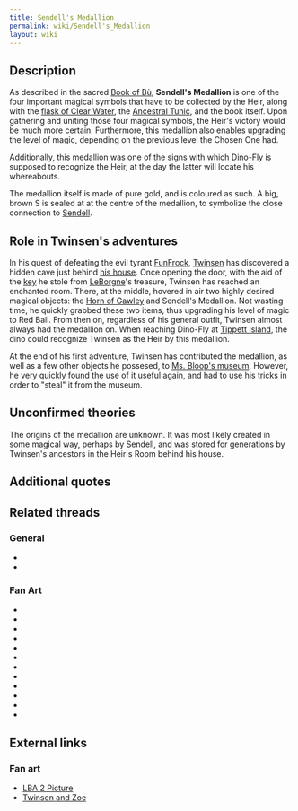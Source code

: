 ```yaml
---
title: Sendell's Medallion
permalink: wiki/Sendell's_Medallion
layout: wiki
---
```


## Description

As described in the sacred [Book of Bù](Book_of_Bù "wikilink"),
**Sendell's Medallion** is one of the four important magical symbols
that have to be collected by the Heir, along with the [flask of Clear
Water](flask_of_Clear_Water "wikilink"), the [Ancestral
Tunic](Ancestral_Tunic "wikilink"), and the book itself. Upon gathering
and uniting those four magical symbols, the Heir's victory would be much
more certain. Furthermore, this medallion also enables upgrading the
level of magic, depending on the previous level the Chosen One had.

Additionally, this medallion was one of the signs with which
[Dino-Fly](Dino-Fly "wikilink") is supposed to recognize the Heir, at
the day the latter will locate his whereabouts.

The medallion itself is made of pure gold, and is coloured as such. A
big, brown S is sealed at at the centre of the medallion, to symbolize
the close connection to [Sendell](Sendell "wikilink").

## Role in Twinsen's adventures

In his quest of defeating the evil tyrant
[FunFrock](FunFrock "wikilink"), [Twinsen](Twinsen "wikilink") has
discovered a hidden cave just behind [his
house](Twinsen's_house "wikilink"). Once opening the door, with the aid
of the [key](Key_to_the_Heir's_room "wikilink") he stole from
[LeBorgne](LeBorgne "wikilink")'s treasure, Twinsen has reached an
enchanted room. There, at the middle, hovered in air two highly desired
magical objects: the [Horn of Gawley](Horn_of_Gawley "wikilink") and
Sendell's Medallion. Not wasting time, he quickly grabbed these two
items, thus upgrading his level of magic to Red Ball. From then on,
regardless of his general outfit, Twinsen almost always had the
medallion on. When reaching Dino-Fly at [Tippett
Island](Tippett_Island "wikilink"), the dino could recognize Twinsen as
the Heir by this medallion.

At the end of his first adventure, Twinsen has contributed the
medallion, as well as a few other objects he possesed, to [Ms. Bloop's
museum](Ms._Bloop's_museum "wikilink"). However, he very quickly found
the use of it useful again, and had to use his tricks in order to
"steal" it from the museum.

## Unconfirmed theories

The origins of the medallion are unknown. It was most likely created in
some magical way, perhaps by Sendell, and was stored for generations by
Twinsen's ancestors in the Heir's Room behind his house.

## Additional quotes

## Related threads

### General

- 

- 

### Fan Art

- 

- 

- 

- 

- 

- 

- 

- 

- 

- 

- 

- 

## External links

### Fan art

- [LBA 2 Picture](http://www.deviantart.com/view/12986693/)
- [Twinsen and Zoe](http://www.deviantart.com/view/1047280/)
